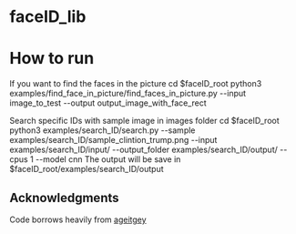 # faceID_lib

# How to run
If you want to find the faces in the picture
cd $faceID_root
python3 examples/find_face_in_picture/find_faces_in_picture.py --input image_to_test --output output_image_with_face_rect

Search specific IDs with sample image in images folder
cd $faceID_root
python3 examples/search_ID/search.py --sample examples/search_ID/sample_clintion_trump.png --input examples/search_ID/input/ --output_folder examples/search_ID/output/ --cpus 1 --model cnn
The output will be save in $faceID_root/examples/search_ID/output

## Acknowledgments
Code borrows heavily from [ageitgey](https://github.com/ageitgey/face_recognition)
